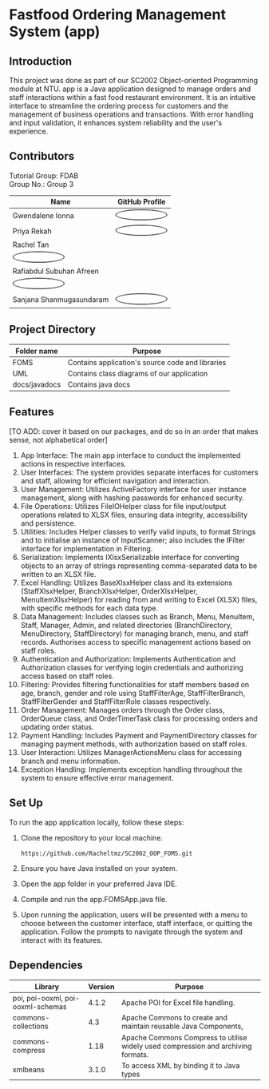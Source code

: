 # Fastfood Ordering Management System (app)

## Introduction

This project was done as part of our SC2002 Object-oriented Programming module at NTU. app is a Java application designed to manage orders and staff interactions within a fast food restaurant environment. It is an intuitive interface to streamline the ordering process for customers and the management of business operations and transactions. With error handling and input validation, it enhances system reliability and the user's experience.

## Contributors

Tutorial Group: FDAB  
Group No.: Group 3

| Name                        | GitHub Profile                                     |
|-----------------------------|----------------------------------------------------|
| Gwendalene Ionna            |   <a href="https://github.com/gwenionna" target="_blank"><img src="https://github.com/Racheltmz/SC2002_OOP_FOMS/raw/main/your_cool_intro%20(3).gif" width="100" alt="" style="border-radius:50%; border: 2px solid #555;"/></a> |
| Priya Rekah                 |   <a href="https://github.com/Priyarekah" target="_blank"><img src="https://github.com/Racheltmz/SC2002_OOP_FOMS/raw/main/your_cool_intro%20(1).gif" width="100" alt="" style="border-radius:50%; border: 2px solid #555;"/></a>|
| Rachel Tan                  | 
  <a href="https://github.com/lousyway" target="_blank"><img src="https://github.com/Racheltmz/SC2002_OOP_FOMS/raw/main/your_cool_intro%20(2).gif" width="100" alt="" style="border-radius:50%; border: 2px solid #555;"/></a>|
| Rafiabdul Subuhan Afreen    | 
  <a href="https://github.com/afreenrafi" target="_blank"><img src="https://github.com/Racheltmz/SC2002_OOP_FOMS/raw/main/your_cool_intro%20(5).gif" width="100" alt="" style="border-radius:50%; border: 2px solid #555;"/></a>|
| Sanjana Shanmugasundaram    |  <a href="https://github.com/snnjana" target="_blank"><img src="https://github.com/Racheltmz/SC2002_OOP_FOMS/raw/main/your_cool_intro%20(4).gif" width="100" alt="" style="border-radius:50%; border: 2px solid #555;"/></a> |

## Project Directory

| Folder name  | Purpose |
| -------- | ------- |
| FOMS | Contains application's source code and libraries|
| UML | Contains class diagrams of our application |
| docs/javadocs | Contains java docs | 

## Features

[TO ADD: cover it based on our packages, and do so in an order that makes sense, not alphabetical order]

1. App Interface: The main app interface to conduct the implemented actions in respective interfaces.
2. User Interfaces: The system provides separate interfaces for customers and staff, allowing for efficient navigation and interaction.
3. User Management: Utilizes ActiveFactory interface for user instance management, along with hashing passwords for enhanced security.
4. File Operations: Utilizes FileIOHelper class for file input/output operations related to XLSX files, ensuring data integrity, accessibility and persistence.
5. Utilities: Includes Helper classes to verify valid inputs, to format Strings and to initialise an instance of InputScanner; also includes the IFilter interface for implementation in Filtering.
6. Serialization: Implements IXlsxSerializable interface for converting objects to an array of strings representing comma-separated data to be written to an XLSX file.
7. Excel Handling: Utilizes BaseXlsxHelper class and its extensions (StaffXlsxHelper, BranchXlsxHelper, OrderXlsxHelper, MenuItemXlsxHelper) for reading from and writing to Excel (XLSX) files, with specific methods for each data type.
8. Data Management: Includes classes such as Branch, Menu, MenuItem, Staff, Manager, Admin, and related directories (BranchDirectory, MenuDirectory, StaffDirectory) for managing branch, menu, and staff records. Authorises access to specific management actions based on staff roles.
9. Authentication and Authorization: Implements Authentication and Authorization classes for verifying login credentials and authorizing access based on staff roles.
10. Filtering: Provides filtering functionalities for staff members based on age, branch, gender and role using StaffFilterAge, StaffFilterBranch, StaffFilterGender and StaffFilterRole classes respectively.
11. Order Management: Manages orders through the Order class, OrderQueue class, and OrderTimerTask class for processing orders and updating order status.
12. Payment Handling: Includes Payment and PaymentDirectory classes for managing payment methods, with authorization based on staff roles.
13. User Interaction: Utilizes ManagerActionsMenu class for accessing branch and menu information.
14. Exception Handling: Implements exception handling throughout the system to ensure effective error management.

## Set Up

To run the app application locally, follow these steps:

1. Clone the repository to your local machine.

       https://github.com/Racheltmz/SC2002_OOP_FOMS.git

2. Ensure you have Java installed on your system.
3. Open the app folder in your preferred Java IDE.
4. Compile and run the app.FOMSApp.java file.
5. Upon running the application, users will be presented with a menu to choose between the customer interface, staff interface, or quitting the application. Follow the prompts to navigate through the system and interact with its features.

## Dependencies

| Library  | Version | Purpose                             |
| -------- | ------- | ----------------------------------- |
| poi, poi-ooxml, poi-ooxml-schemas | 4.1.2 | Apache POI for Excel file handling. |
| commons-collections | 4.3 | Apache Commons to create and maintain reusable Java Components, |
| commons-compress | 1.18 | Apache Commons Compress to utilise widely used compression and archiving formats. |
| xmlbeans | 3.1.0 | To access XML by binding it to Java types |
